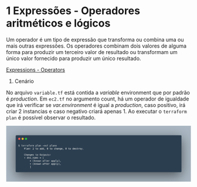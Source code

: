# 1 Expressões - Operadores aritméticos e lógicos

Um operador é um tipo de expressão que transforma ou combina uma ou mais outras expressões. Os operadores combinam dois valores de alguma forma para produzir um terceiro valor de resultado ou transformam um único valor fornecido para produzir um único resultado.

[Expressions - Operators](https://www.terraform.io/docs/language/expressions/operators.html)

1. Cenário

No arquivo `variable.tf` está contida a *variable* environment que por padrão é *production*. Em `ec2.tf` no argumento count, há um operador de igualdade que irá verificar se *var.environment* é igual a *production*, caso positivo, irá criar 2 instancias e caso negativo criará apenas 1. Ao executar o `terraform plan` é possível observar o resultado.

![a.](images/terraform_plan_simple_operator.png)